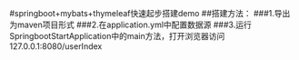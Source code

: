 #springboot+mybats+thymeleaf快速起步搭建demo
##搭建方法：
###1.导出为maven项目形式
###2.在application.yml中配置数据源
###3.运行SpringbootStartApplication中的main方法，打开浏览器访问127.0.0.1:8080/userIndex